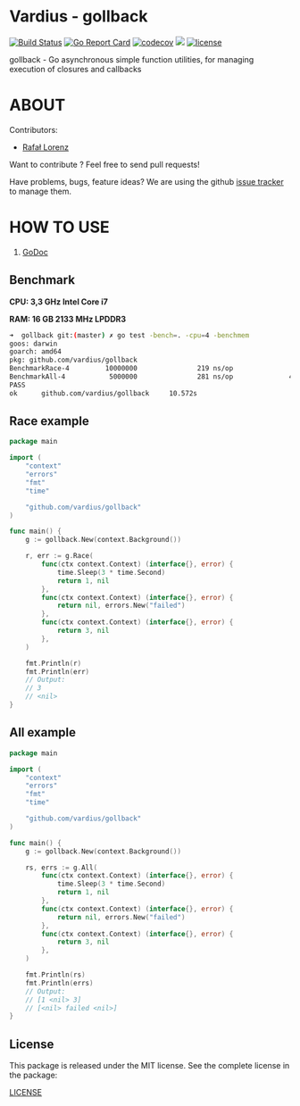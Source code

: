Vardius - gollback
================
[![Build Status](https://travis-ci.org/vardius/gollback.svg?branch=master)](https://travis-ci.org/vardius/gollback)
[![Go Report Card](https://goreportcard.com/badge/github.com/vardius/gollback)](https://goreportcard.com/report/github.com/vardius/gollback)
[![codecov](https://codecov.io/gh/vardius/gollback/branch/master/graph/badge.svg)](https://codecov.io/gh/vardius/gollback)
[![](https://godoc.org/github.com/vardius/gollback?status.svg)](http://godoc.org/github.com/vardius/gollback)
[![license](https://img.shields.io/github/license/mashape/apistatus.svg)](https://github.com/vardius/gollback/blob/master/LICENSE.md)

gollback - Go asynchronous simple function utilities, for managing execution of closures and callbacks

ABOUT
==================================================
Contributors:

* [Rafał Lorenz](http://rafallorenz.com)

Want to contribute ? Feel free to send pull requests!

Have problems, bugs, feature ideas?
We are using the github [issue tracker](https://github.com/vardius/gollback/issues) to manage them.

HOW TO USE
==================================================

1. [GoDoc](http://godoc.org/github.com/vardius/gollback)

## Benchmark
**CPU: 3,3 GHz Intel Core i7**

**RAM: 16 GB 2133 MHz LPDDR3**

```bash
➜  gollback git:(master) ✗ go test -bench=. -cpu=4 -benchmem
goos: darwin
goarch: amd64
pkg: github.com/vardius/gollback
BenchmarkRace-4         10000000               219 ns/op               0 B/op          0 allocs/op
BenchmarkAll-4           5000000               281 ns/op              40 B/op          1 allocs/op
PASS
ok      github.com/vardius/gollback     10.572s
```

## Race example
```go
package main

import (
	"context"
	"errors"
	"fmt"
	"time"

    "github.com/vardius/gollback"
)

func main() {
	g := gollback.New(context.Background())

	r, err := g.Race(
		func(ctx context.Context) (interface{}, error) {
			time.Sleep(3 * time.Second)
			return 1, nil
		},
		func(ctx context.Context) (interface{}, error) {
			return nil, errors.New("failed")
		},
		func(ctx context.Context) (interface{}, error) {
			return 3, nil
		},
	)

	fmt.Println(r)
	fmt.Println(err)
	// Output:
	// 3
	// <nil>
}
```

## All example
```go
package main

import (
	"context"
	"errors"
	"fmt"
	"time"

    "github.com/vardius/gollback"
)

func main() {
	g := gollback.New(context.Background())

	rs, errs := g.All(
		func(ctx context.Context) (interface{}, error) {
			time.Sleep(3 * time.Second)
			return 1, nil
		},
		func(ctx context.Context) (interface{}, error) {
			return nil, errors.New("failed")
		},
		func(ctx context.Context) (interface{}, error) {
			return 3, nil
		},
	)

	fmt.Println(rs)
	fmt.Println(errs)
	// Output:
	// [1 <nil> 3]
	// [<nil> failed <nil>]
}
```

License
-------

This package is released under the MIT license. See the complete license in the package:

[LICENSE](LICENSE.md)
